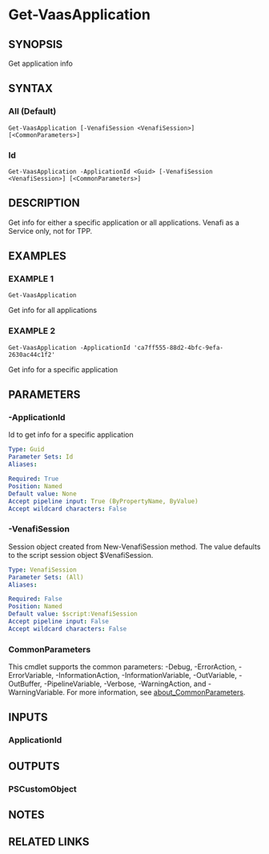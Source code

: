 # Get-VaasApplication

## SYNOPSIS
Get application info

## SYNTAX

### All (Default)
```
Get-VaasApplication [-VenafiSession <VenafiSession>] [<CommonParameters>]
```

### Id
```
Get-VaasApplication -ApplicationId <Guid> [-VenafiSession <VenafiSession>] [<CommonParameters>]
```

## DESCRIPTION
Get info for either a specific application or all applications. 
Venafi as a Service only, not for TPP.

## EXAMPLES

### EXAMPLE 1
```
Get-VaasApplication
```

Get info for all applications

### EXAMPLE 2
```
Get-VaasApplication -ApplicationId 'ca7ff555-88d2-4bfc-9efa-2630ac44c1f2'
```

Get info for a specific application

## PARAMETERS

### -ApplicationId
Id to get info for a specific application

```yaml
Type: Guid
Parameter Sets: Id
Aliases:

Required: True
Position: Named
Default value: None
Accept pipeline input: True (ByPropertyName, ByValue)
Accept wildcard characters: False
```

### -VenafiSession
Session object created from New-VenafiSession method. 
The value defaults to the script session object $VenafiSession.

```yaml
Type: VenafiSession
Parameter Sets: (All)
Aliases:

Required: False
Position: Named
Default value: $script:VenafiSession
Accept pipeline input: False
Accept wildcard characters: False
```

### CommonParameters
This cmdlet supports the common parameters: -Debug, -ErrorAction, -ErrorVariable, -InformationAction, -InformationVariable, -OutVariable, -OutBuffer, -PipelineVariable, -Verbose, -WarningAction, and -WarningVariable. For more information, see [about_CommonParameters](http://go.microsoft.com/fwlink/?LinkID=113216).

## INPUTS

### ApplicationId
## OUTPUTS

### PSCustomObject
## NOTES

## RELATED LINKS
